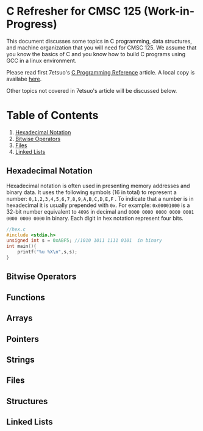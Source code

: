 # C Refresher for CMSC 125 (Work-in-Progress)

This document discusses some topics in C programming, data structures, and machine organization that you will 
need for CMSC 125. We assume that you know the basics of C and you know how to build 
C programs using GCC in a linux environment. 

Please read first 7etsuo's [C Programming Reference](https://x.com/7etsuo/article/1822539624398614681) article. A local copy is availabe [here](https://github.com/CMSC125-ICS-UPLB/c-refresher/tree/main/7etsuo-c-reference). 

Other topics not covered in 7etsuo's article will be discussed below.

# Table of Contents

1. [Hexadecimal Notation](#hexadecimal-notation)
1. [Bitwise Operators](#bitwise-operators)
1. [Files](#files)
1. [Linked Lists](#linked-lists)

## Hexadecimal Notation

Hexadecimal notation is often used in presenting memory addresses and binary data. 
It uses the following symbols (16 in total) to represent 
a number: `0,1,2,3,4,5,6,7,8,9,A,B,C,D,E,F` . To indicate that a number is in hexadecimal it is usually prepended with `0x`. For example: `0x00001000` is a 32-bit number equivalent to `4096` in decimal and `0000 0000 0000 0000 0001 0000 0000 0000` in binary. Each digit in hex notation represent four bits.

```C
//hex.c
#include <stdio.h>
unsigned int s = 0xABF5; //1010 1011 1111 0101  in binary
int main(){
    printf("%u %X\n",s,s);
}
```

## Bitwise Operators

## Functions

## Arrays

## Pointers

## Strings

## Files

## Structures

## Linked Lists








